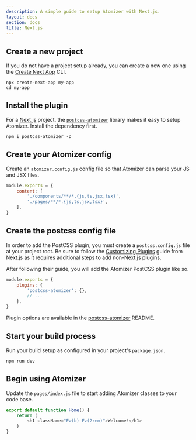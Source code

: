 ```yaml
---
description: A simple guide to setup Atomizer with Next.js.
layout: docs
section: docs
title: Next.js
---
```


## Create a new project

If you do not have a project setup already, you can create a new one using the [Create Next App](https://nextjs.org/docs/api-reference/create-next-app) CLI.

```shell
npx create-next-app my-app
cd my-app
```

## Install the plugin

For a [Next.js](https://nextjs.org/) project, the [`postcss-atomizer`](https://github.com/acss-io/atomizer/tree/main/packages/postcss-atomizer) library makes it easy to setup Atomizer. Install the dependency first.

```shell
npm i postcss-atomizer -D
```

## Create your Atomizer config

Create an `atomizer.config.js` config file so that Atomizer can parse your JS and JSX files.

```js
module.exports = {
    content: [
        './components/**/*.{js,ts,jsx,tsx}',
        './pages/**/*.{js,ts,jsx,tsx}',
    ],
}
```

## Create the postcss config file

In order to add the PostCSS plugin, you must create a `postcss.config.js` file at your project root. Be sure to follow the [Customizing Plugins](https://nextjs.org/docs/advanced-features/customizing-postcss-config#customizing-plugins) guide from Next.js as it requires additional steps to add non-Next.js plugins.

After following their guide, you will add the Atomizer PostCSS plugin like so.

```js
module.exports = {
    plugins: {
        'postcss-atomizer': {},
        // ...
    },
}
```

<p class="noteBox info">Plugin options are available in the <a href="https://github.com/acss-io/atomizer/tree/main/packages/postcss-atomizer">postcss-atomizer</a> README.</p>

## Start your build process

Run your build setup as configured in your project's `package.json`.

```shell
npm run dev
```

## Begin using Atomizer

Update the `pages/index.js` file to start adding Atomizer classes to your code base.

```js
export default function Home() {
    return (
        <h1 className="Fw(b) Fz(2rem)">Welcome!</h1>
    )
}
```
